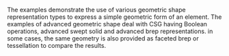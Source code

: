 ﻿The examples demonstrate the use of various geometric shape representation types to express a simple geometric form of an element. The examples of advanced geometric shape deal with CSG having Boolean operations, advanced swept solid and advanced brep representations. in some cases, the same geometry is also provided as faceted brep or tessellation to compare the results.


